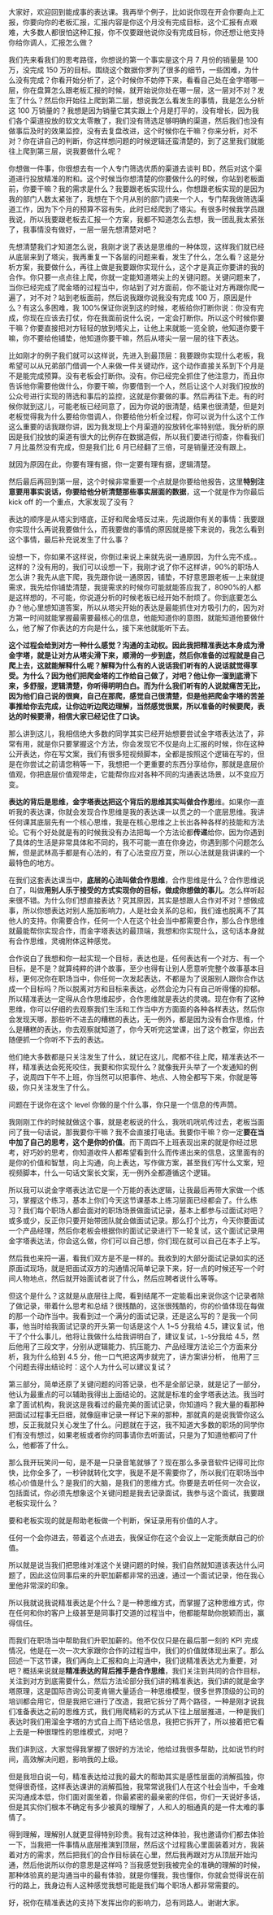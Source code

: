 大家好，欢迎回到能成事的表达课。我再举个例子，比如说你现在开会你要向上汇报，你要向你的老板汇报，汇报内容是你这个月没有完成目标，这个汇报有点艰难，大多数人都很怕这种汇报，你不仅要跟他说你没有完成目标，你还想让他支持你给你调人，汇报怎么做？

我们先来看我们的思考路径，你想说的第一个事实是这个月 7 月份的销量是 100 万，没完成 150 万的目标。围绕这个数据你罗列了很多的细节，一些困难，为什么没有完成？你看开始分析了，这个时候你不妨停下来，看看自己处在金字塔哪一层，你在盘算怎么跟老板汇报的时候，就开始说你处在哪一层，这一层对不对？发生了什么？然后你开始往上爬到第二层，想说我怎么看发生的事情，我是怎么分析这 100 万销量的？我想是因为销量它其实跟上个月是打平的，没有增长，因为我们各个渠道投放的软文太零散了，我们没有筛选足够明确的渠道，然后我们也没有做事后及时的效果监控，没有去复盘改进，这个时候你在干嘛？你来分析，对不对？你在讲自己的判断，你这样想问题的时候逻辑还蛮清楚的，到了这里我们就能往上爬到第三层，说我要做什么呢？

你想做一件事，你很想去有一个人专门筛选优质的渠道去谈判 BD，然后对这个渠道进行投放精准的附和。这个时候当你想清楚的你要做什么的时候，你站到老板面前，你要干嘛？我的需求是什么？我要跟老板实现什么，你想跟老板实现的是因为我的部门人数太紧张了，我想在下个月从别的部门调来一个人，专门帮我做筛选渠道工作，因为下个月的预算不容有失，此时已经爬到了塔尖。有很多时候我学员跟我说，所以我要跟老板去汇报一个方案，我都不知道怎么去想，我一团乱我太紧张了，我事情没有做好，一层一层先想清楚对吧？

先想清楚我们才知道怎么说，我刚才说了表达是思维的一种体现，这样我们就已经从底层来到了塔尖，我再重复一下各层的问题来看，发生了什么，怎么看？这是分析方案，我要做什么，再往上做是我要跟你实现什么，这个才是真正你要讲的我的合作。你只要一点点往上爬，你就一定能知道塔尖上的关键问题。关键问题来了，当你已经完成了爬金塔的过程当中，你站到了对方面前，你不能让对方再跟你爬一遍了，对不对？站到老板面前，然后说我跟你说我没有完成 100 万，原因是什么？有这么多困难，我 100%保证你说到这的时候，老板给你打断你说：你没有完成，你现在应该去打仗，你在我面前说什么说，一定会打断你。所以这个时候你要干嘛？你要直接把对方轻轻的放到塔尖上，让他上来就能一览全貌，他知道你要干嘛，你不要给他铺垫，他知道你要干嘛，然后从塔尖一层一层的往下表达。

比如刚才的例子我们就可以这样说，先进入到最顶层：我要跟你实现什么老板，我希望可以从兄弟部门借调一个人来做一件关键动作，这个动作直接关系到下个月是不是能完成预算。没有老板会打断你。没有。你已经完全抓住了他注意力，而且你告诉他你需要他做什么，你要干嘛，你要借到一个人，然后让这个人对我们投放的公众号进行实现的筛选和事后的监控，这就是你要做的事。然后再往下走。有的时候你就到这儿，可能老板已经同意了，因为你说的很清楚，结果也很清楚，但是刘老板觉得我为什么要给你借调人，你要给他分析全过程，你可以说为什么这个工作这么重要的话我跟你讲，因为我发现上个月渠道的投放转化率特别低，我分析的原因是我们投放的渠道有很大的比例存在数据造假，所以我们要进行彻查，你看我们 7 月比虽然没有完成，但是我们比 6 月已经翻了三倍，可是销量还没有跟上。

就因为原因在此，你要有理有据，你一定要有理有据，逻辑清楚。

然后最后再回到第一层，这个时候非常重要一个点就是你要给他报告，这里**特别注意要用事实说话，你要给他分析清楚那些事实层面的数据**，这一个就是作为你最后 kick off 的一个重点，大家发现了没有？

表达的顺序是从塔尖到塔底，正好和爬金塔反过来，先说跟你有关的事情：我要跟你实现什么再说我要做什么，而我要做的事情的原因就是接下来说的，我怎么看到这个事情，最后补充说发生了什么事？

设想一下，你如果不这样说，你倒过来说上来就先说一通原因，为什么完不成。。这样的？没有用的，我们可以设想一下，我刚才说了你不这样讲，90%的职场人怎么讲？我先从底下爬，我先跟你说一通原因，铺垫，不好意思跟老板一上来就提需求，我先给你铺垫清楚，我提需求的时候你可能就能答应我了，8090%的人都是这样想的，不可能，你说道分析的时候老板已经开始不耐烦了。你到底要怎么办？他心里想知道答案，所以从塔尖开始的表达是最能抓住对方吸引力的，因为对方第一时间就能掌握最需要最核心的信息，他能知道你的意图，就能知道他要做什么，他了解了你表达的方向是什么，接下来他就能听下去。

**这个过程会给到对方一种什么感觉？沟通的主动权。因此我把精准表达本身成为滑金字塔，就是让对方从塔尖滑下来，顺滑的一步到底，然后你准备的过程就是自己爬上去，这就能解释什么呢？解释为什么有的人说话我们听有的人说话就觉得享受。为什么？因为他们把爬金塔的工作给自己做了，对吧？他让你一溜到底滑下来，多舒服，逻辑清楚，你听得明明白白。而为什么我们听有的人说就痛苦无比，因为他们自己说的很爽，自己在那爬，感觉自己很清楚，但是他把爬金字塔的苦差事推给你去完成，让你边听边爬边理解，当然感觉很累，所以准备的时候要爬，表达的时候要滑，相信大家已经记住了口诀。**

那么讲到这儿，我相信绝大多数的同学其实已经开始想要尝试金字塔表达法了，非常有用，就是你只要掌握这个方法，你会发现它不仅是向上汇报的时候，你在这种公开表达，你在写文案，我们有很多短视频脚本，全都是按照这个逻辑在写的，但是在你尝试之前请您稍等一下，我想把一个更重要的东西分享给你，那就是底层价值观，你把底层价值观带走，它能帮你应对各种不同的沟通表达场景，以不变应万变。

**表达的背后是思维，金字塔表达把这个背后的思维其实叫做合作思**维。如果你一直听我的表达课，你就会发现合作思维是我的表达课一以贯之的一个底层思维。我讲任何课其底层先有一个核心思维，我是在核心思维之上长出各种各样的技能和方法论。它有个好处就是有的时候我没有办法把每一个方法论都**传递**给你，因为你遇到了具体的生活是非常具体和不同的，我不可能一直在你身边，你遇到那个问题怎么解，但是武林高手都是有心法的，有了心法变应万变，所以心法就是我讲课的一个最特色的地方。

在我们这套表达课当中，**底层的心法叫做合作思维**，合作思维是什么？合作思维说白了，叫做**用别人乐于接受的方式实现你的目标，做成你想做的事儿**。怎么样听起来很不错。为什么你们想直接表达？究其原因，其实是想跟人合作对不对？想做成事，所以你想表达对别人施加影响力，人是社会关系的总和，我们谁也脱离不了其他人的支持。你需要合作，任何一个人在这个社会当中都需要合作，那么合作思维就最能帮你实现合作，而金字塔表达的最顶端，我想和你实现什么，这句话本身就有合作思维，灵魂附体这种感觉。

合作说白了我想和你一起实现一个目标，表达也是，任何表达有一个对方、有一个目标，是不是？就算纯粹的讲个故事，至少也得有让别人愿意听完整个故事基本目标，更何况你在职场当中，你任何一次发起表达，不都是为了说服别人跟你合作达成一个目标吗？所以脱离对方和目标来表达，必然会沦为只有自己听得懂的抑郁。所以精准表达一定得从合作思维起步，合作思维就是表达的灵魂。现在你有了这种思维，你可以仔细的去观察我们生活和工作当中方方面面的各种各样表达，然后你会发现天哪，那些听不进去的糟糕的表达，无一例外，都是因为没有合作思维，什么是糟糕的表达，你去观察就知道了，你今天听完这堂课，出了这个教室，你出去随便抓一个你听不下去的表达。

他们绝大多数都是只关注发生了什么，就记在这儿，爬都不往上爬，精准表达不一样，精准表达会死死咬住，我要和你实现什么？就像我开头举了一个发通知的例子，说周四下午不上班，你当然可以把事件、地点、人物全都写下来，你就是等级，你只关注发生了什么。

问题在于说你在这个 level 你做的是个什么事，你只是一个信息的传声筒。

我刚刚工作的时候就做这个事，就是老板说的什么，我咣叽咣叽传过去，老板当面问了我一句话说，那我要你干嘛？我不会直接打电话。我要你干嘛？你一定**要在当中加了自己的思考，这个是你的价值**。而下周四不上班表现出来的就是你经过思考，好巧妙的思考，你知道收件人都希望看到什么而传递出来的信息，这里面有的是你的价值和智慧，向上沟通，向上表达，写作做方案，甚至我们写什么文案，短视频脚本，什么一句话文案长文案，无一例外全都遵循这个逻辑。

所以我可以说金字塔表达法它是一个万能的表达逻辑，让我最后再带大家做一个练习，掌握这个练习，基本上你们今天这节课基本上练习层面已经都会了。什么练习？我们每个职场人都会面对的职场场景做面试记录，基本上都参与过面试对吧？或多或少，反正你只要开始带团队就会做面试记录。那么打个比方，今天你要面试一个产品经理，然后你老板会根据你的面试记录进行下一轮复试，这个面试记录用金字塔表达法，你会这么做，你们可以自己想，你们现在就可以自己在本子上写。

然后我也来捋一遍，看我们双方是不是一样的。我收到的大部分面试记录如实的还原面试现场，就是把面试双方的沟通情况简单记录下来，好一点的时候还写一个时间人物地点，然后就开始面试者说了什么，然后应聘者说什么等等。

但这个是什么？这就是从底层往上爬，看到结尾不一定能看出来说你这个记录者除了做记录，带着什么思考和总结？很残酷的，这张很残酷的，你的价值体现在每做的那一个动作当中。我看到过一个满分的面试记录，还是这么写的？是我一个同事，他当时给我面试记录的开头第一句话是这个人 1~5 分我给 4.5，建议复试，他干了个什么事儿，他将让我做什么给我讲明白了，建议复试，`1~5`分我给 4.5，然后他用了三段文字，分别从逻辑能力、抗压能力、产品经理方法论三个方面来分析，我为什么给到 4.5 分，他一口气把这两步就完了，讲方案讲分析， 他用了三个问题去得出结论时：这个人为什么可以建议复试？

第三部分，简单还原了关键问题的问答记录，也不是全部记录，就是记了一部分，他认为最重点的可以辅助我得出上面结论的。这就是标准的金字塔表达法。我当时拿了面试机构，我说这是我看过的最完美的面试记录，你知道吗？我大量的看那种把面试过程事无巨细，就像庭审记录一样记下来的那种，那就真的是说我管你这么想，反正我就只关心发生了什么。问题就在于这，我不知道大多数的职场的同学你们有没有想过，如果老板或者你的同事请你去听面试，只是为了知道他都问了什么，他都答了什么。

那么我开玩笑问一句，是不是一只录音笔就够了？现在那么多录音软件记得可比你快，比你全多了，一秒钟就转化文字，我是不是不需要你了，所以我们在职场当中核心价值是什么？是我们的大脑，是我们的思维方式。你要是去听任何一次会议，包括面试，你必须先想象这个关键问题是我去记录面试，我参与这个面试，我要跟老板实现什么？

要和老板实现的就是帮助老板做一个判断，保证录用有价值的人才。

任何一个会你进去，带着这个点进去，我保证你在这个会议上一定能贡献自己的价值。

所以就是说当我们把思维对准这个关键问题的时候，我们自然就知道该表达什么问题了，因此这位同事后来的升职加薪都非常的迅速，通过一个面试记录，他在我心里他非常深的印象。

所以我就说我说精准表达是个什么？是一种思维方式，而掌握了这种思维方式，你在任何和你的客户上级甚至是同事打交道的过程当中，他都能帮助你脱颖而出，赢得信任。

而我们在职场当中帮助我们升职加薪的。他不仅仅只是在最后那一刻的 KPI 完成情况，他是在一次一次大家跟你合作的过程当中，我们的价值就体现出来了。那么回述一下这节课，我们再向上汇报和向上沟通中，我们说精准表达尤为重要，对吧？概括来说就是**精准表达的背后推手是合作思维**，我们关注到共同的合作目标，关注到对方到底需要什么，然后方法论部分我们讲的精准表达，我们讲的就是金字塔原理，这是国际咨询公司麦肯锡大量适合一种思维模型，很多世界顶级的公司的培训都会用它，但是我把它进行了改造，我把它拆分了两个路径，一种是刚才说我们准备表达之前的思维方式，我们用爬精彩的方式从下往上层层推进，一种是我们表达时我们用溜金字塔的方式自上而下结论信息，我把它拆开了，所以接着把它看上去是一种很理性的思维模式，对吧？

我们讲到这，大家觉得我掌握了很好的方法论，他给过我很多帮助，比如说节约时间，高效解决问题，影响我的上级。

但是我坦白说一句，精准表达给过我的最大的帮助其实是感性层面的消解孤独，你觉得很奇怪，这样表达课讲的消解孤独，我常常说我们人在这个社会当中，千金难买沟通成本低，你们面对面坐着，你最紧密的最亲密的伴侣，你们一天说好多话，但是其实你们根本不确定有多少被真的理解了，人和人的相通真的是一件太难的事情了。

得到理解，理解别人就更显得特别珍贵。我有过这种体验，我也邀请你们都去体验一下，当我把一件事情从底层推演到顶层，然后这个过程我心里面装着对方，我装着对方的需求，然后把我们的合作目标装在心里，然后我再跟对方从顶层开始沟通，然后他说所以你的意思是这样吗？当我感觉到我被完全的准确的理解的时候，那种体验真的是沟通当中的最有体验，就是你懂我，我也懂你，你就会觉得说在前行的路上，我身边有人这种感觉我想可能是我们每个职场人都非常需要的。

好，祝你在精准表达的支持下发挥出你的影响力，总有同路人。谢谢大家。

